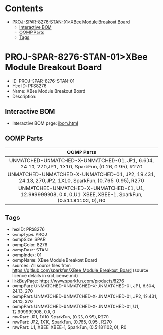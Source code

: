 



Contents
========

* [PROJ-SPAR-8276-STAN-01>XBee Module Breakout Board](#proj-spar-8276-stan-01xbee-module-breakout-board)
	* [Interactive BOM](#interactive-bom)
	* [OOMP Parts](#oomp-parts)
	* [Tags](#tags)

# PROJ-SPAR-8276-STAN-01>XBee Module Breakout Board

- ID: PROJ-SPAR-8276-STAN-01
- Hex ID: PRS8276
- Name: XBee Module Breakout Board
- Description: 

## Interactive BOM

- Interactive BOM page: [ibom.html](kicad/bom/ibom.html)

## OOMP Parts
  

|OOMP Parts|
| :---: |
|UNMATCHED-UNMATCHED-X-UNMATCHED-01, JP1, 6.604, 24.13, 270,JP1, 1X10, SparkFun, (0.26, 0.95), R270|
|UNMATCHED-UNMATCHED-X-UNMATCHED-01, JP2, 19.431, 24.13, 270,JP2, 1X10, SparkFun, (0.765, 0.95), R270|
|UNMATCHED-UNMATCHED-X-UNMATCHED-01, U1, 12.999999908, 0.0, 0,U1, XBEE, XBEE-1, SparkFun, (0.51181102, 0), R0|

## Tags

- hexID: PRS8276
- oompType: PROJ
- oompSize: SPAR
- oompColor: 8276
- oompDesc: STAN
- oompIndex: 01
- oompName: XBee Module Breakout Board
- sources: All source files from https://github.com/sparkfun/XBee_Module_Breakout_Board (source licence details in srcLicense.md)
- linkBuyPage: https://www.sparkfun.com/products/8276
- oompPart: UNMATCHED-UNMATCHED-X-UNMATCHED-01, JP1, 6.604, 24.13, 270
- oompPart: UNMATCHED-UNMATCHED-X-UNMATCHED-01, JP2, 19.431, 24.13, 270
- oompPart: UNMATCHED-UNMATCHED-X-UNMATCHED-01, U1, 12.999999908, 0.0, 0
- rawPart: JP1, 1X10, SparkFun, (0.26, 0.95), R270
- rawPart: JP2, 1X10, SparkFun, (0.765, 0.95), R270
- rawPart: U1, XBEE, XBEE-1, SparkFun, (0.51181102, 0), R0
